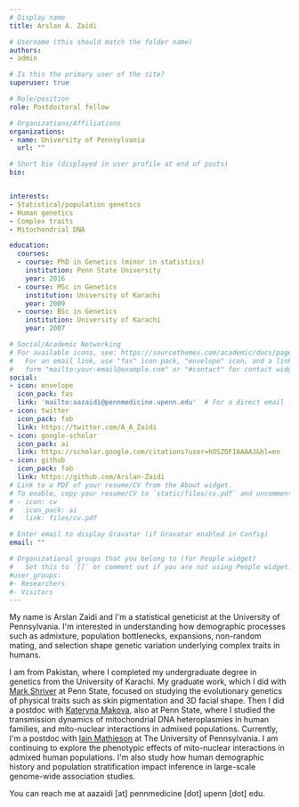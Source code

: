 ```yaml
---
# Display name
title: Arslan A. Zaidi

# Username (this should match the folder name)
authors:
- admin

# Is this the primary user of the site?
superuser: true

# Role/position
role: Postdoctoral fellow

# Organizations/Affiliations
organizations:
- name: University of Pennsylvania
  url: ""

# Short bio (displayed in user profile at end of posts)
bio:


interests:
- Statistical/population genetics
- Human genetics
- Complex traits
- Mitochondrial DNA

education:
  courses:
  - course: PhD in Genetics (minor in statistics)
    institution: Penn State University
    year: 2016
  - course: MSc in Genetics
    institution: University of Karachi
    year: 2009
  - course: BSc in Genetics
    institution: University of Karachi
    year: 2007

# Social/Academic Networking
# For available icons, see: https://sourcethemes.com/academic/docs/page-builder/#icons
#   For an email link, use "fas" icon pack, "envelope" icon, and a link in the
#   form "mailto:your-email@example.com" or "#contact" for contact widget.
social:
- icon: envelope
  icon_pack: fas
  link: 'mailto:aazaidi@pennmedicine.upenn.edu'  # For a direct email link, use "mailto:test@example.org".
- icon: twitter
  icon_pack: fab
  link: https://twitter.com/A_A_Zaidi
- icon: google-scholar
  icon_pack: ai
  link: https://scholar.google.com/citations?user=hOSZOFIAAAAJ&hl=en
- icon: github
  icon_pack: fab
  link: https://github.com/Arslan-Zaidi
# Link to a PDF of your resume/CV from the About widget.
# To enable, copy your resume/CV to `static/files/cv.pdf` and uncomment the lines below.
# - icon: cv
#   icon_pack: ai
#   link: files/cv.pdf

# Enter email to display Gravatar (if Gravatar enabled in Config)
email: ""

# Organizational groups that you belong to (for People widget)
#   Set this to `[]` or comment out if you are not using People widget.
#user_groups:
#- Researchers
#- Visitors
---
```


My name is Arslan Zaidi and I'm a statistical geneticist at the University of Pennsylvania. I'm interested in understanding how demographic processes such as admixture, population bottlenecks, expansions, non-random mating, and selection shape genetic variation underlying complex traits in humans.


I am from Pakistan, where I completed my undergraduate degree in genetics from the University of Karachi. My graduate work, which I did with <a href="http://anth.la.psu.edu/research/research-labs/genomics/the-lab/people">Mark Shriver</a>&nbsp;at Penn State, focused on studying the evolutionary genetics of physical traits such as skin pigmentation and 3D facial shape. Then I did a postdoc with <a href="http://www.bx.psu.edu/makova_lab/">Kateryna Makova</a>, also at Penn State, where I studied the transmission dynamics of mitochondrial DNA heteroplasmies in human families, and mito-nuclear interactions in admixed populations. Currently, I'm a postdoc with <a href="https://www.med.upenn.edu/mathieson-lab/">Iain Mathieson</a> at The University of Pennsylvania. I am continuing to explore the phenotypic effects of mito-nuclear interactions in admixed human populations. I'm also study how human demographic history and population stratification impact inference in large-scale genome-wide association studies.

You can reach me at aazaidi [at] pennmedicine [dot] upenn [dot] edu.
